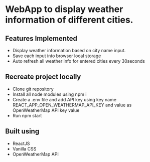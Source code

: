 # WebApp to display weather information of different cities.

## Features Implemented
- Display weather information based on city name input.
- Save each input into browser local storage
- Auto refresh all weather info for entered cities every 30seconds

## Recreate project locally
- Clone git repository
- Install all node modules using npm i
- Create a .env file and add API key using key name REACT_APP_OPEN_WEATHERMAP_API_KEY and value as OpenWeatherMap API key value
- Run npm start

## Built using
- ReactJS
- Vanilla CSS
- OpenWeatherMap API
